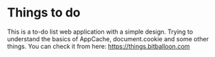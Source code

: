 # Things to do

This is a to-do list web application with a simple design.
Trying to understand the basics of AppCache, document.cookie and some other things.
You can check it from here: https://things.bitballoon.com
